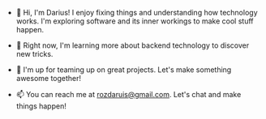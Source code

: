 - 👋 Hi, I'm Darius! I enjoy fixing things and understanding how technology works. I'm exploring software and its inner workings to make cool stuff happen.

- 🌱 Right now, I'm learning more about backend technology to discover new tricks.

- 💞️ I'm up for teaming up on great projects. Let's make something awesome together!

- 📫 You can reach me at [rozdaruis@gmail.com](mailto:rozdaruis@gmail.com). Let's chat and make things happen!
